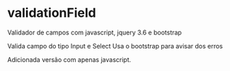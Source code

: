 # validationField
Validador de campos com javascript, jquery 3.6 e bootstrap

Valida campo do tipo Input e Select
Usa o bootstrap para avisar dos erros

Adicionada versão com apenas javascript.
